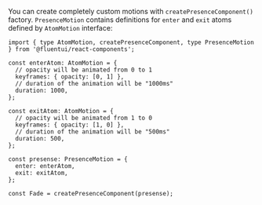 You can create completely custom motions with `createPresenceComponent()` factory. `PresenceMotion` contains definitions for `enter` and `exit` atoms defined by `AtomMotion` interface:

```tsx
import { type AtomMotion, createPresenceComponent, type PresenceMotion } from '@fluentui/react-components';

const enterAtom: AtomMotion = {
  // opacity will be animated from 0 to 1
  keyframes: { opacity: [0, 1] },
  // duration of the animation will be "1000ms"
  duration: 1000,
};

const exitAtom: AtomMotion = {
  // opacity will be animated from 1 to 0
  keyframes: { opacity: [1, 0] },
  // duration of the animation will be "500ms"
  duration: 500,
};

const presense: PresenceMotion = {
  enter: enterAtom,
  exit: exitAtom,
};

const Fade = createPresenceComponent(presense);
```

